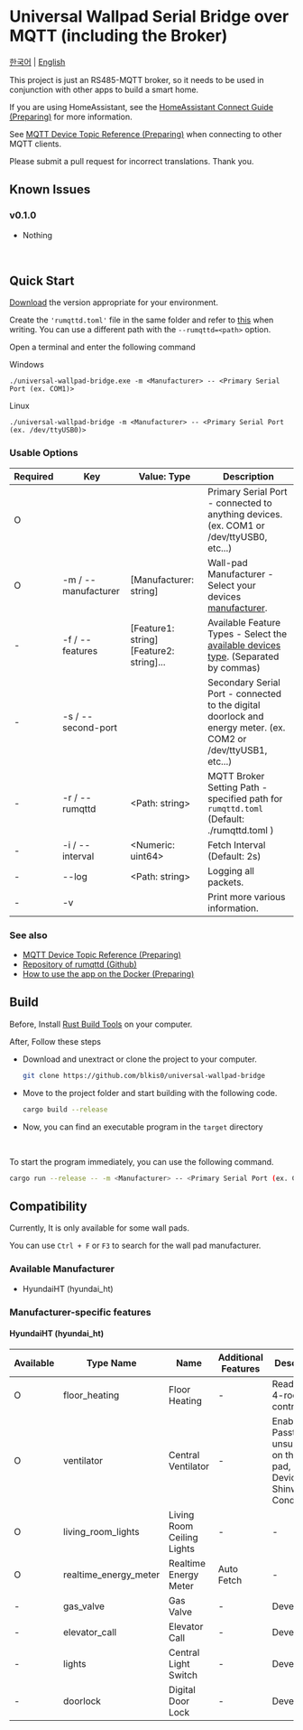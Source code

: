 # Universal Wallpad Serial Bridge over MQTT (including the Broker)

[한국어](README_ko.md) | [English](README.md)

This project is just an RS485-MQTT broker, so it needs to be used in conjunction with other apps to build a smart home.

If you are using HomeAssistant, see the [HomeAssistant Connect Guide (Preparing)]() for more information.

See [MQTT Device Topic Reference (Preparing)]() when connecting to other MQTT clients.

Please submit a pull request for incorrect translations. Thank you.

## Known Issues

### v0.1.0

- Nothing

<br>

## Quick Start


[Download](https://github.com/blkis0/universal-wallpad-bridge/releases) the version appropriate for your environment.

Create the ``'rumqttd.toml'`` file in the same folder and refer to [this](https://github.com/blkis0/universal-wallpad-bridge/rumqttd.toml) when writing.
You can use a different path with the ``--rumqttd=<path>`` option.

Open a terminal and enter the following command

Windows
```
./universal-wallpad-bridge.exe -m <Manufacturer> -- <Primary Serial Port (ex. COM1)>
```

Linux
```
./universal-wallpad-bridge -m <Manufacturer> -- <Primary Serial Port (ex. /dev/ttyUSB0)> 
```

### Usable Options

|Required|Key|Value: Type|Description|
|---|---|---|---|
|O||<Serial Port: string>|Primary Serial Port - connected to anything devices. (ex. COM1 or /dev/ttyUSB0, etc...)
|O|-m / --manufacturer|[Manufacturer: string]|Wall-pad Manufacturer - Select your devices [manufacturer](#manufacturer-specific-features).
|-|-f / --features|[Feature1: string] [Feature2: string]...|Available Feature Types - Select the [available devices type](#supported-apartments). (Separated by commas)
|-|-s / --second-port|<Serial Port: string>|Secondary Serial Port - connected to the digital doorlock and energy meter. (ex. COM2 or /dev/ttyUSB1, etc...)
|-|-r / --rumqttd|<Path: string>|MQTT Broker Setting Path - specified path for ``rumqttd.toml`` (Default: ./rumqttd.toml )
|-|-i / --interval|<Numeric: uint64>|Fetch Interval (Default: 2s)
|-|--log|<Path: string>|Logging all packets.
|-|-v||Print more various information.

### See also

- [MQTT Device Topic Reference (Preparing)]()
- [Repository of rumqttd (Github)](https://github.com/bytebeamio/rumqtt/tree/main/rumqttd)
- [How to use the app on the Docker (Preparing)]()

## Build

Before, Install [Rust Build Tools](https://www.rust-lang.org/tools/install) on your computer.

After, Follow these steps 

- Download and unextract or clone the project to your computer.
    ```bash
    git clone https://github.com/blkis0/universal-wallpad-bridge
    ```

- Move to the project folder and start building with the following code.
    ```bash
    cargo build --release
    ```

- Now, you can find an executable program in the ``target`` directory

<br>

To start the program immediately, you can use the following command.

```bash
cargo run --release -- -m <Manufacturer> -- <Primary Serial Port (ex. COM1 or /dev/ttyUSB0, etc...)>
```

## Compatibility

Currently, It is only available for some wall pads.

You can use ``Ctrl + F`` or ``F3`` to search for the wall pad manufacturer.

### Available Manufacturer

- HyundaiHT (hyundai_ht)

### Manufacturer-specific features

#### HyundaiHT (hyundai_ht)

|Available|Type Name|Name|Additional Features|Description
|---|---|---|---|---|
O|floor_heating|Floor Heating|-|Ready on the 4-room controller
O|ventilator|Central Ventilator|-|Enabled the Passthrough, unsupported on the wall pad, on the Device of Shinwoo Air Conditioning
O|living_room_lights|Living Room Ceiling Lights|-|-
O|realtime_energy_meter|Realtime Energy Meter|Auto Fetch|-
-|gas_valve|Gas Valve|-|Developing
-|elevator_call|Elevator Call|-|Developing
-|lights|Central Light Switch|-|Developing
-|doorlock|Digital Door Lock|-|Developing
<br>